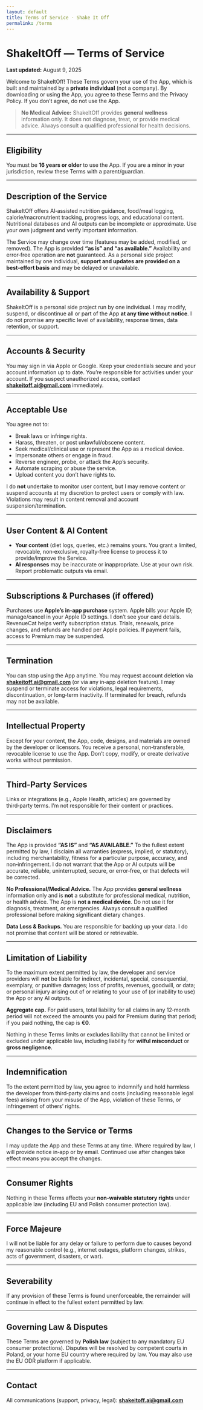 ```yaml
---
layout: default
title: Terms of Service - Shake It Off  
permalink: /terms
---
```


# ShakeItOff — Terms of Service

**Last updated:** August 9, 2025

Welcome to ShakeItOff! These Terms govern your use of the App, which is built and maintained by a **private individual** (not a company). By downloading or using the App, you agree to these Terms and the Privacy Policy. If you don’t agree, do not use the App.

> **No Medical Advice:** ShakeItOff provides **general wellness** information only. It does not diagnose, treat, or provide medical advice. Always consult a qualified professional for health decisions.

---

## Eligibility

You must be **16 years or older** to use the App. If you are a minor in your jurisdiction, review these Terms with a parent/guardian.

---

## Description of the Service

ShakeItOff offers AI‑assisted nutrition guidance, food/meal logging, calorie/macronutrient tracking, progress logs, and educational content. Nutritional databases and AI outputs can be incomplete or approximate. Use your own judgment and verify important information.

The Service may change over time (features may be added, modified, or removed). The App is provided **“as is” and “as available.”** Availability and error‑free operation are **not** guaranteed. As a personal side project maintained by one individual, **support and updates are provided on a best‑effort basis** and may be delayed or unavailable.

---

## Availability & Support

ShakeItOff is a personal side project run by one individual. I may modify, suspend, or discontinue all or part of the App **at any time without notice**. I do not promise any specific level of availability, response times, data retention, or support.

---

## Accounts & Security

You may sign in via Apple or Google. Keep your credentials secure and your account information up to date. You’re responsible for activities under your account. If you suspect unauthorized access, contact **[shakeitoff.ai@gmail.com](mailto\:shakeitoff.ai@gmail.com)** immediately.

---

## Acceptable Use

You agree not to:

- Break laws or infringe rights.
- Harass, threaten, or post unlawful/obscene content.
- Seek medical/clinical use or represent the App as a medical device.
- Impersonate others or engage in fraud.
- Reverse engineer, probe, or attack the App’s security.
- Automate scraping or abuse the service.
- Upload content you don’t have rights to.

I do **not** undertake to monitor user content, but I may remove content or suspend accounts at my discretion to protect users or comply with law. Violations may result in content removal and account suspension/termination.

---

## User Content & AI Content

- **Your content** (diet logs, queries, etc.) remains yours. You grant a limited, revocable, non‑exclusive, royalty‑free license to process it to provide/improve the Service.
- **AI responses** may be inaccurate or inappropriate. Use at your own risk. Report problematic outputs via email.

---

## Subscriptions & Purchases (if offered)

Purchases use **Apple’s in‑app purchase** system. Apple bills your Apple ID; manage/cancel in your Apple ID settings. I don’t see your card details. RevenueCat helps verify subscription status. Trials, renewals, price changes, and refunds are handled per Apple policies. If payment fails, access to Premium may be suspended.

---

## Termination

You can stop using the App anytime. You may request account deletion via **[shakeitoff.ai@gmail.com](mailto\:shakeitoff.ai@gmail.com)** (or via any in‑app deletion feature). I may suspend or terminate access for violations, legal requirements, discontinuation, or long‑term inactivity. If terminated for breach, refunds may not be available.

---

## Intellectual Property

Except for your content, the App, code, designs, and materials are owned by the developer or licensors. You receive a personal, non‑transferable, revocable license to use the App. Don’t copy, modify, or create derivative works without permission.

---

## Third‑Party Services

Links or integrations (e.g., Apple Health, articles) are governed by third‑party terms. I’m not responsible for their content or practices.

---

## Disclaimers

The App is provided **“AS IS”** and **“AS AVAILABLE.”** To the fullest extent permitted by law, I disclaim all warranties (express, implied, or statutory), including merchantability, fitness for a particular purpose, accuracy, and non‑infringement. I do not warrant that the App or AI outputs will be accurate, reliable, uninterrupted, secure, or error‑free, or that defects will be corrected.

**No Professional/Medical Advice.** The App provides **general wellness** information only and is **not** a substitute for professional medical, nutrition, or health advice. The App is **not a medical device**. Do not use it for diagnosis, treatment, or emergencies. Always consult a qualified professional before making significant dietary changes.

**Data Loss & Backups.** You are responsible for backing up your data. I do not promise that content will be stored or retrievable.

---

## Limitation of Liability

To the maximum extent permitted by law, the developer and service providers will **not** be liable for indirect, incidental, special, consequential, exemplary, or punitive damages; loss of profits, revenues, goodwill, or data; or personal injury arising out of or relating to your use of (or inability to use) the App or any AI outputs.

**Aggregate cap.** For paid users, total liability for all claims in any 12‑month period will not exceed the amounts you paid for Premium during that period; if you paid nothing, the cap is **€0**.

Nothing in these Terms limits or excludes liability that cannot be limited or excluded under applicable law, including liability for **wilful misconduct** or **gross negligence**.

---

## Indemnification

To the extent permitted by law, you agree to indemnify and hold harmless the developer from third‑party claims and costs (including reasonable legal fees) arising from your misuse of the App, violation of these Terms, or infringement of others’ rights.

---

## Changes to the Service or Terms

I may update the App and these Terms at any time. Where required by law, I will provide notice in‑app or by email. Continued use after changes take effect means you accept the changes.

---

## Consumer Rights

Nothing in these Terms affects your **non‑waivable statutory rights** under applicable law (including EU and Polish consumer protection law).

---

## Force Majeure

I will not be liable for any delay or failure to perform due to causes beyond my reasonable control (e.g., internet outages, platform changes, strikes, acts of government, disasters, or war).

---

## Severability

If any provision of these Terms is found unenforceable, the remainder will continue in effect to the fullest extent permitted by law.

---

## Governing Law & Disputes

These Terms are governed by **Polish law** (subject to any mandatory EU consumer protections). Disputes will be resolved by competent courts in Poland, or your home EU country where required by law. You may also use the EU ODR platform if applicable.

---

## Contact

All communications (support, privacy, legal): **[shakeitoff.ai@gmail.com](mailto\:shakeitoff.ai@gmail.com)**

